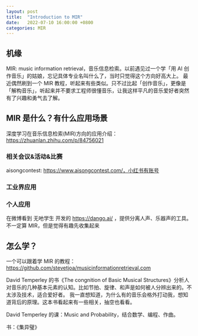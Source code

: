 ```yaml
---
layout: post
title:  "Introduction to MIR"
date:   2022-07-10 16:00:00 +0800
categories: MIR
---
```

## 机缘
MIR: music information retrieval，音乐信息检索。以前遇见过一个学「用 AI 创作音乐」的姑娘，忘记具体专业名叫什么了，当时只觉得这个方向好高大上。
最近偶然刷到一个 MIR 教程，听起来有些类似。只不过比起「创作音乐」，更像是「解构音乐」，听起来并不要求工程师很懂音乐，让我这样平凡的音乐爱好者突然有了兴趣和勇气去了解。

## MIR 是什么？有什么应用场景

深度学习在音乐信息检索(MIR)方向的应用介绍：https://zhuanlan.zhihu.com/p/84756021

### 相关会议&活动&比赛

aisongcontest: https://www.aisongcontest.com/，小红书有账号

### 工业界应用

### 个人应用

在微博看到 无吔学生 开发的 https://dango.ai/ ，提供分离人声、乐器声的工具。不一定算 MIR，但是觉得有趣先收集起来


## 怎么学？

一个可以跟着学 MIR 的教程：https://github.com/stevetjoa/musicinformationretrieval.com 


David Temperley 的书《The congnition of Basic Musical Structures》分析人对音乐的几种基本元素的认知。比如节拍、旋律、和声是如何被人分辨出来的。不太涉及技术，适合爱好者。
我一直想知道，为什么有的音乐会格外打动我，想知道背后的原理。这本书看起来有一些相关，抽空也看看。

David Temperley 的课：Music and Probability，结合数学、编程、作曲。

书：《集异璧》